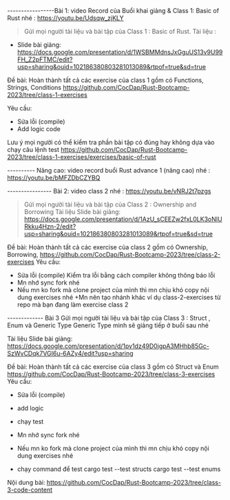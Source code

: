 -----------------Bài 1: video Record của Buổi khai giảng & Class 1: Basic of Rust nhé : https://youtu.be/Udsqw_zjKLY
> Gửi mọi người tài liệu và bài tập của Class 1 : Basic of Rust.
Tài liệu :
+ Slide bài giảng: https://docs.google.com/presentation/d/1WSBMMdnsJxGguUS13v9U99FH_Z2pFTMC/edit?usp=sharing&ouid=102186380803281013089&rtpof=true&sd=true

Đề bài:
Hoàn thành tất cả các exercise của class 1 gồm có Functions, Strings, Conditions 
https://github.com/CocDap/Rust-Bootcamp-2023/tree/class-1-exercises

Yêu cầu:
+ Sửa lỗi (compile)
+ Add logic code 

Lưu ý mọi người có thể kiểm tra phần bài tập có đúng hay không dựa vào chạy câu lệnh test 
https://github.com/CocDap/Rust-Bootcamp-2023/tree/class-1-exercises/exercises/basic-of-rust


---------- Nâng cao: video record buổi Rust advance 1 (nâng cao) nhé : https://youtu.be/bMFZDbCZYBQ

---------------- Bài 2: video class 2 nhé : https://youtu.be/vNRJ2t7pzgs
> Gửi mọi người tài liệu và bài tập của Class 2 : Ownership and Borrowing
Tài liệu
 Slide bài giảng: https://docs.google.com/presentation/d/1AzU_sCEEZw2fxL0LK3oNIURkku4Hzn-2/edit?usp=sharing&ouid=102186380803281013089&rtpof=true&sd=true

Đề bài: 
Hoàn thành tất cả các exercise của class 2 gồm có Ownership, Borrowing,
https://github.com/CocDap/Rust-Bootcamp-2023/tree/class-2-exercises
Yêu cầu:
+ Sửa lỗi (compile)
Kiểm tra lỗi bằng cách compiler không thông báo lỗi
+ Mn nhớ sync fork nhé 
+ Nếu mn ko fork mà clone project của mình thì mn chịu khó copy nội dung exercises nhé 
+Mn nên tạo nhánh khác ví dụ class-2-exercises từ repo mà bạn đang làm exercise class 2

------------- Bài 3
Gửi mọi người tài liệu và bài tập của Class 3 : Struct , Enum và Generic Type 
Generic Type mình sẽ giảng tiếp ở buổi sau nhé 

Tài liệu
 Slide bài giảng: https://docs.google.com/presentation/d/1pv1dz49D0jgpA3MHhb85Gc-SzWvCDqk7VGI6u-6AZy4/edit?usp=sharing

Đề bài: 
Hoàn thành tất cả các exercise của class 3 gồm có Struct và Enum
https://github.com/CocDap/Rust-Bootcamp-2023/tree/class-3-exercises
Yêu cầu:

+ Sửa lỗi (compile)
+ add logic 
+ chạy test 

+ Mn nhớ sync fork nhé 
+ Nếu mn ko fork mà clone project của mình thì mn chịu khó copy nội dung exercises nhé 
+ chạy command để test
cargo test --test structs
cargo test --test enums

Nội dung bài: https://github.com/CocDap/Rust-Bootcamp-2023/tree/class-3-code-content